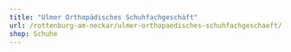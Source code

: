 ```yaml
---
title: "Ulmer Orthopädisches Schuhfachgeschäft"
url: /rottenburg-am-neckar/ulmer-orthopaedisches-schuhfachgeschaeft/
shop: Schuhe
---
```

